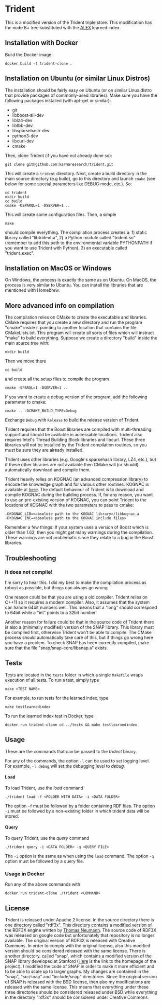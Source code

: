 # Trident

This is a modified version of the Trident triple store. This modification has the node B+ tree substituted with the <a href="https://github.com/microsoft/ALEX">ALEX</a> learned index.

## Installation with Docker

Build the Docker image

```
docker build -t trident-clone .
```

## Installation on Ubuntu (or similar Linux Distros)

The installation should be fairly easy on Ubuntu (or on similar Linux distro
that provide packages of commonly-used libraries). Make sure you have
the following packages installed (with apt-get or similar):

- git
- libboost-all-dev
- liblz4-dev
- libtbb-dev
- libsparsehash-dev
- python3-dev
- libcurl-dev
- cmake

Then, clone Trident (if you have not already done so):

```
git clone git@github.com:karmaresearch/trident.git
```

This will create a `trident` directory. Next, create a build directory in the main source directory
(e.g build), go to this directory and launch `cmake` (see below for some special parameters like DEBUG
mode, etc.). So:

```
cd trident
mkdir build
cd build
cmake -DSPARQL=1 -DSERVER=1 ..
```

This will create some configuration files. Then, a simple

```
make
```

should compile everything. The compilation process creates a: 1) static library called
"libtrident.a", 2) a Python module called "trident.so" (remember to add this
path to the environmental variable PYTHONPATH if you want to use Trident with
Python), 3) an executable called "trident_exec". 


## Installation on MacOS or Windows

On Windows, the process is exactly the same as on Ubuntu.
On MacOS, the process is very similar to Ubuntu. You can install the libraries that
are mentioned with Homebrew.

## More advanced info on compilation

The compilation relies on CMake to create the executable and libraries. CMake
requires that you create a new directory and run the program "cmake" inside it
pointing to another location that contains the file CMakeLists.txt. This
program will create all sorts of files which will instruct "make" to build
everything.  Suppose we create a directory "build" inside the main source tree
with:

```
mkdir build
```

Then we move there

```
cd build
```

and create all the setup files to compile the program

```
cmake -SPARQL=1 -DSERVER=1 ..
```

If you want to create a debug version of the program, add the following
parameter to cmake:

```
cmake .. -DCMAKE_BUILD_TYPE=Debug
```

Exchange `Debug` with `Release` to build the release version of Trident.

Trident requires that the Boost libraries are compiled with multi-threading
support and should be available in accessable locations. Trident also requires
Intel's Thread Building Block libraries and libcurl. These three libraries will
not be installed by the Trident compilation routines, so you must be sure they
are already installed.

Trident uses other libraries (e.g. Google's sparsehash library, LZ4, etc.),
but if these other libraries are not available then CMake will (or should)
automatically download and compile them.

Trident heavily relies on KOGNAC (an advanced compression library) to encode
the knowledge graph and for various other routines. KOGNAC is available at <a 
href="https://github.com/jrbn/kognac">here</a>. The default behaviour of
Trident is to download and compile KOGNAC during the building process. If, for
any reason, you want to use an pre-existing version of KOGNAC, you can point
Trident to the locations of KOGNAC with the two parameters to pass to cmake:

```
-DKOGNAC_LIB=<absolute path to the KOGNAC library>/libkognac.a
-DKOGNAC_INC=<absolute path to the KOGNAC include files>
```

Remember a few things: If your system uses a version of Boost which is older
than 1.62, then you might get many warnings during the compilation. These
warnings are not problematic since they relate to a bug in the Boost libraries.

## Troubleshooting

### It does not compile!

I'm sorry to hear this. I did my best to make the compilation process as robust
as possible, but things can always go wrong.

One reason could be that you are using a old compiler. Trident relies on C++11
so it requires a modern compiler. Also, it assumes that the system can handle
64bit numbers well. This means that a "long" should correspond to 64bit while a
"int" points to a 32bit number.

Another reason for failure could be that in the source code of Trident there is
also a (minimally modified) version of the SNAP library. This library must be
compiled first, otherwise Trident won't be able to compile. The CMake process
should automatically take care of this, but if things go wrong here you have a
problem. To check SNAP has been correctly compiled, make sure that the file
"snap/snap-core/libsnap.a" exists.

## Tests

Tests are located in the `tests` folder in which a single `Makefile` wraps execution of all tests.
To run a test, simply type

```
make <TEST NAME>
```

For example, to run tests for the learned index, type

```
make testlearnedindex
```

To run the learned index test in Docker, type

```
docker run trident-clone cd ../tests && make testlearnedindex
```

## Usage

These are the commands that can be passed to the _trident_ binary.

For any of the commands, the option `-l` can be used to set logging level. For example, `-l debug` will set the debugging level to _debug_.

#### Load

To load Trident, use the _load_ command

```
./trident load -f <FOLDER WITH DATA> -i <DATA FOLDER>
```

The option `-f` must be followed by a folder containing RDF files.
The option `-i` must be followed by a non-existing folder in which trident data will be stored.

#### Query

To query Trident, use the _query_ command

```
./trident query -i <DATA FOLDER> -q <QUERY FILE>
```

The `-i` option is the same as when using the `load` command.
The option `-q` option must be followed by a query file.

### Usage in Docker

Run any of the above commands with

```
docker run trident-clone ./trident <COMMAND>
```

## License

Trident is released under Apache 2 license. In the source directory
there is one directory called "rdf3x". This directory
contains a modified version of the RDF3X engine written by <a
href="https://db.in.tum.de/~neumann/">Thomas Neumann</a>. The source code of
RDF3X was released on  google code but unfortunately that repository is no
longer available. The original version of RDF3X is released with Creative
Commons. In order to comply with the original license, also this modified
version should be considered released with the same license. There is another directory, called "snap", which contains a modified version of the SNAP library developed at
Stanford (<a href="http://snap.stanford.edu/snap/index.html">Here</a> is the
link to the homepage of the project). I modified the code of SNAP in order to
make it more efficient and to be able to scale up to larger graphs. My changes are contained in the "snap", "src/snap" and "include/snap" directories. Since the original version of SNAP is
released with the BSD license, then also my modifications are released with
the same license. This means that everything under these three directories should be considered released under BSD while everything in the directory "rdf3x" should be considered under Creative Commons.
